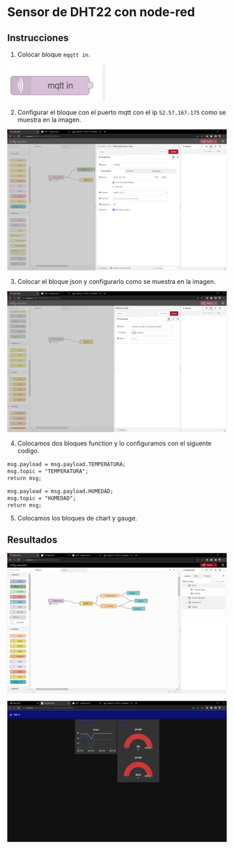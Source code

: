 # Sensor de DHT22 con node-red

## Instrucciones 
1. Colocar bloque ```mqqtt in```.

![](https://github.com/DiegoJm10/dht22-con-node-red/blob/main/bloquemqtt.png?raw=true)

2. Configurar el bloque con el puerto mqtt con el ip ```52.57.167.175``` como se muestra en la imagen.

![](https://github.com/DiegoJm10/dht22-con-node-red/blob/main/Ipmqtt.png?raw=true)

3. Colocar el bloque json y configurarlo como se muestra en la imagen.

![](https://github.com/DiegoJm10/dht22-con-node-red/blob/main/JSON.png?raw=true)

4. Colocamos dos bloques function y lo configuramos con el siguente codigo.

```
msg.payload = msg.payload.TEMPERATURA;
msg.topic = "TEMPERATURA";
return msg;
```

```
msg.payload = msg.payload.HUMEDAD;
msg.topic = "HUMEDAD";
return msg;
```

5. Colocamos los bloques de chart y gauge.

## Resultados

![](https://github.com/DiegoJm10/dht22-con-node-red/blob/main/Resultado.png?raw=true)

![](https://github.com/DiegoJm10/dht22-con-node-red/blob/main/Resultados2.png?raw=true)